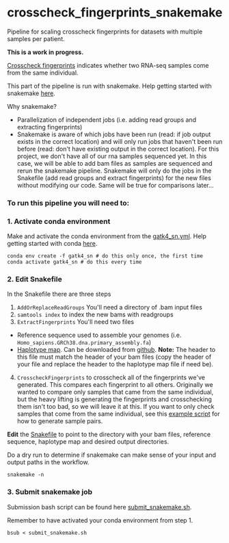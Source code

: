 # crosscheck_fingerprints_snakemake 
Pipeline for scaling crosscheck fingerprints for datasets with multiple samples per patient. 

**This is a work in progress.** 

[Crosscheck fingerprints](https://gatk.broadinstitute.org/hc/en-us/articles/360037594711-CrosscheckFingerprints-Picard-) indicates whether two RNA-seq samples come from the same individual.

This part of the pipeline is run with snakemake. Help getting started with snakemake [here](https://github.com/Snitkin-Lab-Umich/Snakemake_setup).

Why snakemake? 
- Parallelization of independent jobs (i.e. adding read groups and extracting fingerprints) 
- Snakemake is aware of which jobs have been run (read: if job output exists in the correct location) and will only run jobs that haven't been run before (read: don't have existing output in the correct location). For this project, we don't have all of our rna samples sequenced yet. In this case, we will be able to add bam files as samples are sequenced and rerun the snakemake pipeline. Snakemake will only do the jobs in the Snakefile (add read groups and extract fingerprints) for the new files without modifying our code. Same will be true for comparisons later... 

### To run this pipeline you will need to: 
### 1. Activate conda environment
Make and activate the conda environment from the [gatk4_sn.yml](https://github.com/shoffm/crosscheck_fingerprints_pipeline/blob/main/gatk4_sn.yml). Help getting started with conda [here](https://github.com/Snitkin-Lab-Umich/Snakemake_setup#conda).
```
conda env create -f gatk4_sn # do this only once, the first time
conda activate gatk4_sn # do this every time
```
### 2. Edit Snakefile
In the Snakefile there are three steps 
1. `AddOrReplaceReadGroups` You'll need a directory of .bam input files
2. `samtools index` to index the new bams with readgroups
3. `ExtractFingerprints` You'll need two files
  - Reference sequence used to assemble your genomes (i.e. `Homo_sapiens.GRCh38.dna.primary_assembly.fa`) 
  - [Haplotype map](https://gatk.broadinstitute.org/hc/en-us/articles/360035531672-Haplotype-map-format). Can be downloaded from [github](https://github.com/naumanjaved/fingerprint_maps). **Note:** The header to this file must match the header of your bam files (copy the header of your file and replace the header to the haplotype map file if need be).
4. `CrosscheckFingerprints` to crosscheck all of the fingerprints we've generated. This compares each fingerprint to all others. Originally we wanted to compare only samples that came from the same individual, but the heavy lifting is generating the fingerprints and crosschecking them isn't too bad, so we will leave it at this. If you want to only check samples that come from the same individual, see this [example script](https://github.com/shoffm/crosscheck_fingerprints_pipeline/blob/main/generate_sample_pairs.R) for how to generate sample pairs. 

**Edit** the [Snakefile](https://github.com/shoffm/crosscheck_fingerprints_pipeline/blob/main/Snakefile) to point to the directory with your bam files, reference sequence, haplotype map and desired output directories. 

Do a dry run to determine if snakemake can make sense of your input and output paths in the workflow.
```
snakemake -n
```

### 3. Submit snakemake job 
Submission bash script can be found here [submit_snakemake.sh](https://github.com/shoffm/crosscheck_fingerprints_snakemake/blob/main/submit_snakemake.sh).

Remember to have activated your conda environment from step 1. 
```
bsub < submit_snakemake.sh
```


